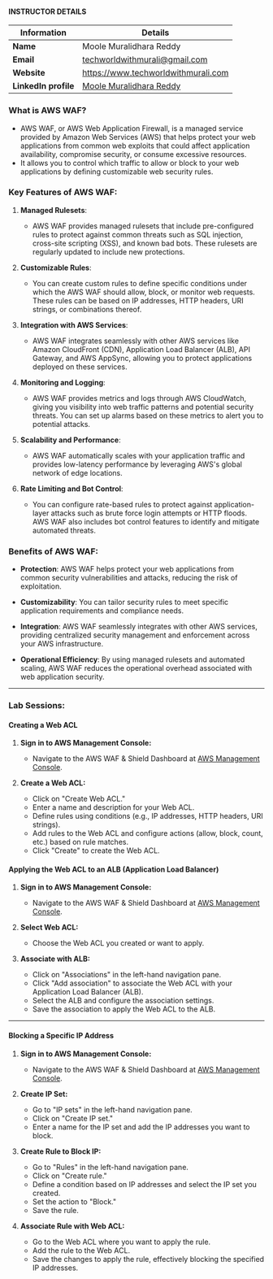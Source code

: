 #### INSTRUCTOR DETAILS

|  Information             | Details                                                                      |
|----------------------    |------------------------------------------------------------------------------|
| **Name**                 | Moole Muralidhara Reddy                                                      |
| **Email**                | techworldwithmurali@gmail.com                                                |
| **Website**              | https://www.techworldwithmurali.com               |
| **LinkedIn profile**     | [Moole Muralidhara Reddy](https://www.linkedin.com/in/moole-muralidhara-reddy) |

### What is AWS WAF?

- AWS WAF, or AWS Web Application Firewall, is a managed service provided by Amazon Web Services (AWS) that helps protect your web applications from common web exploits that could affect application availability, compromise security, or consume excessive resources.
- It allows you to control which traffic to allow or block to your web applications by defining customizable web security rules.

### Key Features of AWS WAF:

1. **Managed Rulesets**:
   - AWS WAF provides managed rulesets that include pre-configured rules to protect against common threats such as SQL injection, cross-site scripting (XSS), and known bad bots. These rulesets are regularly updated to include new protections.

2. **Customizable Rules**:
   - You can create custom rules to define specific conditions under which the AWS WAF should allow, block, or monitor web requests. These rules can be based on IP addresses, HTTP headers, URI strings, or combinations thereof.

3. **Integration with AWS Services**:
   - AWS WAF integrates seamlessly with other AWS services like Amazon CloudFront (CDN), Application Load Balancer (ALB), API Gateway, and AWS AppSync, allowing you to protect applications deployed on these services.

4. **Monitoring and Logging**:
   - AWS WAF provides metrics and logs through AWS CloudWatch, giving you visibility into web traffic patterns and potential security threats. You can set up alarms based on these metrics to alert you to potential attacks.

5. **Scalability and Performance**:
   - AWS WAF automatically scales with your application traffic and provides low-latency performance by leveraging AWS's global network of edge locations.

6. **Rate Limiting and Bot Control**:
   - You can configure rate-based rules to protect against application-layer attacks such as brute force login attempts or HTTP floods. AWS WAF also includes bot control features to identify and mitigate automated threats.

### Benefits of AWS WAF:

- **Protection**: AWS WAF helps protect your web applications from common security vulnerabilities and attacks, reducing the risk of exploitation.

- **Customizability**: You can tailor security rules to meet specific application requirements and compliance needs.

- **Integration**: AWS WAF seamlessly integrates with other AWS services, providing centralized security management and enforcement across your AWS infrastructure.

- **Operational Efficiency**: By using managed rulesets and automated scaling, AWS WAF reduces the operational overhead associated with web application security.

----
### Lab Sessions:

#### Creating a Web ACL

1. **Sign in to AWS Management Console:**
   - Navigate to the AWS WAF & Shield Dashboard at [AWS Management Console](https://console.aws.amazon.com/wafv2/).

2. **Create a Web ACL:**
   - Click on "Create Web ACL."
   - Enter a name and description for your Web ACL.
   - Define rules using conditions (e.g., IP addresses, HTTP headers, URI strings).
   - Add rules to the Web ACL and configure actions (allow, block, count, etc.) based on rule matches.
   - Click "Create" to create the Web ACL.

#### Applying the Web ACL to an ALB (Application Load Balancer)

1. **Sign in to AWS Management Console:**
   - Navigate to the AWS WAF & Shield Dashboard at [AWS Management Console](https://console.aws.amazon.com/wafv2/).

2. **Select Web ACL:**
   - Choose the Web ACL you created or want to apply.

3. **Associate with ALB:**
   - Click on "Associations" in the left-hand navigation pane.
   - Click "Add association" to associate the Web ACL with your Application Load Balancer (ALB).
   - Select the ALB and configure the association settings.
   - Save the association to apply the Web ACL to the ALB.
----
#### Blocking a Specific IP Address

1. **Sign in to AWS Management Console:**
   - Navigate to the AWS WAF & Shield Dashboard at [AWS Management Console](https://console.aws.amazon.com/wafv2/).

2. **Create IP Set:**
   - Go to "IP sets" in the left-hand navigation pane.
   - Click on "Create IP set."
   - Enter a name for the IP set and add the IP addresses you want to block.

3. **Create Rule to Block IP:**
   - Go to "Rules" in the left-hand navigation pane.
   - Click on "Create rule."
   - Define a condition based on IP addresses and select the IP set you created.
   - Set the action to "Block."
   - Save the rule.

4. **Associate Rule with Web ACL:**
   - Go to the Web ACL where you want to apply the rule.
   - Add the rule to the Web ACL.
   - Save the changes to apply the rule, effectively blocking the specified IP addresses.

